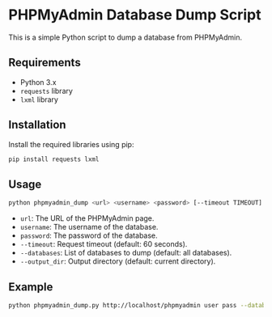 # PHPMyAdmin Database Dump Script

This is a simple Python script to dump a database from PHPMyAdmin.

## Requirements

- Python 3.x
- `requests` library
- `lxml` library

## Installation

Install the required libraries using pip:

```sh
pip install requests lxml
```

## Usage

```sh
python phpmyadmin_dump <url> <username> <password> [--timeout TIMEOUT] [--databases DATABASES] [--output_dir OUTPUT_DIR]
```

- `url`: The URL of the PHPMyAdmin page.
- `username`: The username of the database.
- `password`: The password of the database.
- `--timeout`: Request timeout (default: 60 seconds).
- `--databases`: List of databases to dump (default: all databases).
- `--output_dir`: Output directory (default: current directory).

## Example

```sh
python phpmyadmin_dump.py http://localhost/phpmyadmin user pass --databases db1 db2 --output_dir /path/to/output
